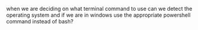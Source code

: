  when we are deciding on what terminal command to use can we detect the operating system and if we are in windows use the appropriate powershell command instead of bash?
